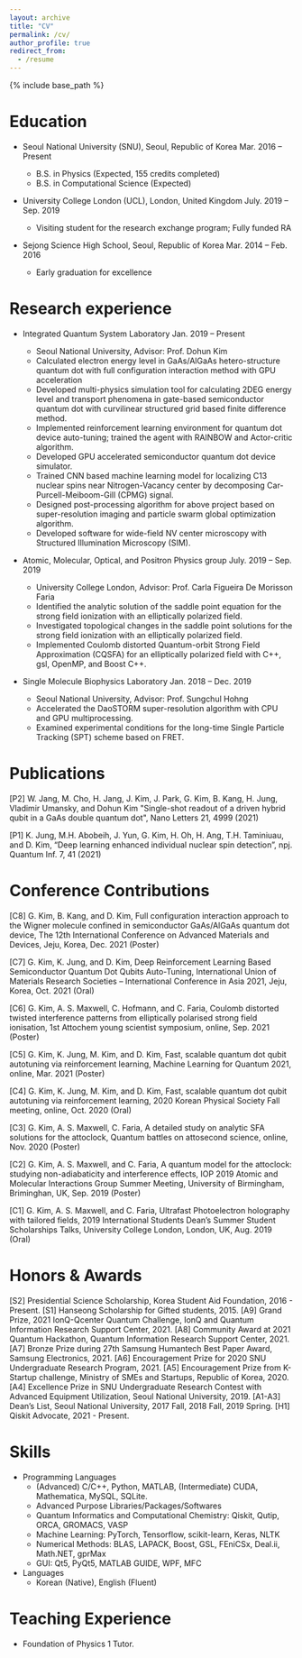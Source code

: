 ```yaml
---
layout: archive
title: "CV"
permalink: /cv/
author_profile: true
redirect_from:
  - /resume
---
```


{% include base_path %}

Education
======
* Seoul National University (SNU), Seoul, Republic of Korea	Mar. 2016 – Present
  * B.S. in Physics  (Expected, 155 credits completed)
  * B.S. in Computational Science (Expected)

* University College London (UCL), London, United Kingdom	July.  2019 – Sep. 2019
  * Visiting student for the research exchange program; Fully funded RA

* Sejong Science High School, Seoul, Republic of Korea	Mar.  2014 – Feb. 2016
  * Early graduation for excellence



Research experience
======
* Integrated Quantum System Laboratory	Jan. 2019 – Present
  * Seoul National University, Advisor:  Prof.  Dohun Kim
  * Calculated electron energy level in GaAs/AlGaAs hetero-structure quantum dot with full configuration interaction method with GPU acceleration
  * Developed multi-physics simulation tool for calculating 2DEG energy level and transport phenomena in gate-based semiconductor quantum dot with curvilinear structured grid based finite difference method.
  * Implemented reinforcement learning environment for quantum dot device auto-tuning;  trained the agent with RAINBOW and Actor-critic algorithm.
  * Developed GPU accelerated semiconductor quantum dot device simulator.
  * Trained CNN based machine learning model for localizing C13 nuclear spins near Nitrogen-Vacancy center by decomposing Car-Purcell-Meiboom-Gill  (CPMG) signal.
  * Designed post-processing algorithm for above project based on super-resolution imaging and particle swarm global optimization algorithm.
  * Developed software for wide-field NV center microscopy with Structured Illumination Microscopy (SIM).
 
* Atomic, Molecular, Optical, and Positron Physics group	July. 2019 – Sep. 2019
  * University College London, Advisor:  Prof.  Carla Figueira De Morisson Faria	
  * Identified the analytic solution of the saddle point equation for the strong field ionization with an elliptically polarized field.
  * Investigated topological changes in the saddle point solutions for the strong field ionization with an elliptically polarized field.
  * Implemented Coulomb distorted Quantum-orbit Strong Field Approximation (CQSFA) for an elliptically polarized field with C++, gsl, OpenMP, and Boost C++.

* Single Molecule Biophysics Laboratory	 Jan. 2018 – Dec. 2019
  * Seoul National University, Advisor:  Prof.  Sungchul Hohng	
  * Accelerated the DaoSTORM super-resolution algorithm with CPU and GPU multiprocessing.
  * Examined experimental conditions for the long-time Single Particle Tracking (SPT) scheme based on FRET.


Publications
======

\[P2\] W. Jang, M. Cho, H. Jang, J. Kim, J. Park, G. Kim, B. Kang, H. Jung, Vladimir Umansky, and Dohun Kim "Single-shot readout of a driven hybrid qubit in a GaAs double quantum dot", Nano Letters 21, 4999 (2021)

\[P1\] K. Jung, M.H. Abobeih, J. Yun, G. Kim, H. Oh, H. Ang, T.H. Taminiuau, and D. Kim, “Deep learning enhanced individual nuclear spin detection”, npj. Quantum Inf. 7, 41 (2021)

  
Conference Contributions
======
\[C8\] G. Kim, B. Kang, and D. Kim, Full configuration interaction approach to the Wigner molecule confined in semiconductor GaAs/AlGaAs quantum dot device, The 12th International Conference on Advanced Materials and Devices, Jeju, Korea, Dec. 2021 (Poster)

\[C7\] G. Kim, K. Jung, and D. Kim, Deep Reinforcement Learning Based Semiconductor Quantum Dot Qubits Auto-Tuning, International Union of Materials Research Societies – International Conference in Asia 2021, Jeju, Korea, Oct. 2021 (Oral)

\[C6\] G. Kim, A. S. Maxwell, C. Hofmann, and C. Faria, Coulomb distorted twisted interference patterns from elliptically polarised strong field ionisation, 1st Attochem young scientist symposium, online, Sep. 2021 (Poster)

\[C5\] G. Kim, K. Jung, M. Kim, and D. Kim, Fast, scalable quantum dot qubit autotuning via reinforcement learning, Machine Learning for Quantum 2021, online, Mar. 2021 (Poster)

\[C4\] G. Kim, K. Jung, M. Kim, and D. Kim, Fast, scalable quantum dot qubit autotuning via reinforcement learning, 2020 Korean Physical Society Fall meeting, online, Oct. 2020 (Oral)

\[C3\] G.  Kim, A. S. Maxwell, C. Faria, A detailed study on analytic SFA solutions for the attoclock, Quantum battles on attosecond science, online, Nov. 2020 (Poster)

\[C2\] G. Kim, A. S. Maxwell, and C. Faria, A quantum model for the attoclock: studying non-adiabaticity and interference effects, IOP 2019 Atomic and Molecular Interactions Group Summer Meeting, University of Birmingham, Briminghan, UK, Sep. 2019 (Poster)

\[C1\] G. Kim, A. S. Maxwell, and C. Faria, Ultrafast Photoelectron holography with tailored fields, 2019 International Students Dean’s Summer Student Scholarships Talks, University College London, London, UK, Aug. 2019 (Oral)

Honors & Awards
======
\[S2\] Presidential Science Scholarship, Korea Student Aid Foundation, 2016 - Present.
\[S1\] Hanseong Scholarship for Gifted students, 2015.
\[A9\] Grand Prize, 2021 IonQ-Qcenter Quantum Challenge, IonQ and Quantum Information Research Support Center, 2021.
\[A8\] Community Award at 2021 Quantum Hackathon, Quantum Information Research Support Center, 2021.
\[A7\] Bronze Prize during 27th Samsung Humantech Best Paper Award, Samsung Electronics, 2021.
\[A6\] Encouragement Prize for 2020 SNU Undergraduate Research Program, 2021.
\[A5\] Encouragement Prize from K-Startup challenge, Ministry of SMEs and Startups, Republic of Korea, 2020.
\[A4\] Excellence Prize in SNU Undergraduate Research Contest with Advanced Equipment Utilization, Seoul National University, 2019.
\[A1-A3\] Dean’s List, Seoul National University, 2017 Fall, 2018 Fall, 2019 Spring.
\[H1\] Qiskit Advocate, 2021 - Present.


Skills
======
* Programming Languages
  * (Advanced) C/C++, Python,  MATLAB, (Intermediate) CUDA, Mathematica, MySQL, SQLite.
  * Advanced Purpose Libraries/Packages/Softwares
  * Quantum Informatics and Computational Chemistry: Qiskit, Qutip, ORCA, GROMACS, VASP
  * Machine Learning: PyTorch, Tensorflow, scikit-learn, Keras, NLTK
  * Numerical Methods: BLAS, LAPACK, Boost, GSL, FEniCSx, Deal.ii, Math.NET, gprMax
  * GUI: Qt5, PyQt5, MATLAB GUIDE, WPF, MFC
* Languages
  * Korean (Native), English (Fluent)

Teaching Experience
======
-	Foundation of Physics 1 Tutor. 

